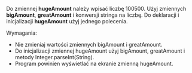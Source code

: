 Do zmiennej **hugeAmount** należy wpisać liczbę 100500.
Użyj zmiennych **bigAmount**, **greatAmount** i konwersji stringa na liczbę.
Do deklaracji i inicjalizacji **hugeAmount** użyj jednego polecenia.

Wymagania:
- Nie zmieniaj wartości zmiennych bigAmount i greatAmount.
- Do inicjalizacji zmiennej hugeAmount użyj bigAmount, greatAmount i metody Integer.parseInt(String).
- Program powinien wyświetlać na ekranie zmienną hugeAmount.